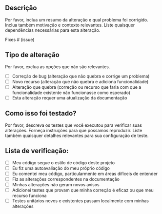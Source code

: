 ## Descrição
Por favor, inclua um resumo da alteração e qual problema foi corrigido. Inclua também motivação e contexto relevantes. Liste quaisquer dependências necessárias para esta alteração.

Fixes # (issue)

## Tipo de alteração
Por favor, exclua as opções que não são relevantes.

- [ ] Correção de bug (alteração que não quebra e corrige um problema)
- [ ] Novo recurso (alteração que não quebra e adiciona funcionalidade)
- [ ] Alteração que quebra (correção ou recurso que faria com que a funcionalidade existente não funcionasse como esperado)
- [ ] Esta alteração requer uma atualização da documentação

## Como isso foi testado?
Por favor, descreva os testes que você executou para verificar suas alterações. Forneça instruções para que possamos reproduzir. Liste também quaisquer detalhes relevantes para sua configuração de teste.

## Lista de verificação:
- [ ] Meu código segue o estilo de código deste projeto
- [ ] Eu fiz uma autoavaliação do meu próprio código
- [ ] Eu comentei meu código, particularmente em áreas difíceis de entender
- [ ] Fiz as alterações correspondentes na documentação
- [ ] Minhas alterações não geram novos avisos
- [ ] Adicionei testes que provam que minha correção é eficaz ou que meu recurso funciona
- [ ] Testes unitários novos e existentes passam localmente com minhas alterações
